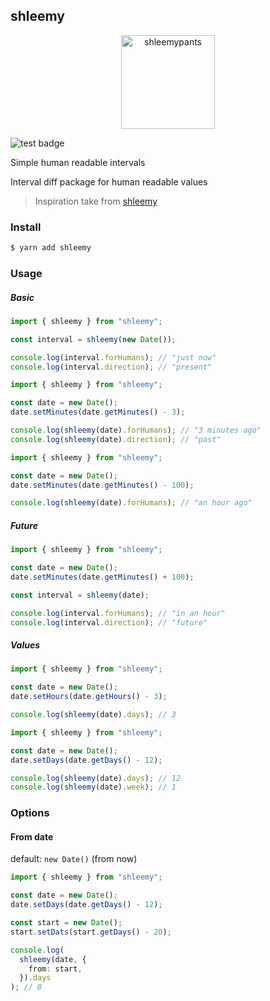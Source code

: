 ## shleemy

<p align="center">
  <a target="_blank" href="https://rickandmorty.fandom.com/wiki/Shleemypants">
    <img width="150" src="https://static.wikia.nocookie.net/rickandmorty/images/4/4d/Shleemy.png/revision/latest/scale-to-width-down/310?cb=20190830174941" alt="shleemypants"/>
  </a>
</p>

<img src="https://github.com/bashleigh/shleemy/workflows/Tests/badge.svg" alt="test badge"/>

Simple human readable intervals

Interval diff package for human readable values

> Inspiration take from [shleemy](https://github.com/briannesbitt/shleemy)

### Install

```bash
$ yarn add shleemy
```

### Usage

##### Basic

```ts
import { shleemy } from "shleemy";

const interval = shleemy(new Date());

console.log(interval.forHumans); // "just now"
console.log(interval.direction); // "present"
```

```ts
import { shleemy } from "shleemy";

const date = new Date();
date.setMinutes(date.getMinutes() - 3);

console.log(shleemy(date).forHumans); // "3 minutes ago"
console.log(shleemy(date).direction); // "past"
```

```ts
import { shleemy } from "shleemy";

const date = new Date();
date.setMinutes(date.getMinutes() - 100);

console.log(shleemy(date).forHumans); // "an hour ago"
```

##### Future

```ts
import { shleemy } from "shleemy";

const date = new Date();
date.setMinutes(date.getMinutes() + 100);

const interval = shleemy(date);

console.log(interval.forHumans); // "in an hour"
console.log(interval.direction); // "future"
```

##### Values

```ts
import { shleemy } from "shleemy";

const date = new Date();
date.setHours(date.getHours() - 3);

console.log(shleemy(date).days); // 3
```

```ts
import { shleemy } from "shleemy";

const date = new Date();
date.setDays(date.getDays() - 12);

console.log(shleemy(date).days); // 12
console.log(shleemy(date).week); // 1
```

### Options

#### From date

default: `new Date()` (from now)

```ts
import { shleemy } from "shleemy";

const date = new Date();
date.setDays(date.getDays() - 12);

const start = new Date();
start.setDats(start.getDays() - 20);

console.log(
  shleemy(date, {
    from: start,
  }).days
); // 8
```
